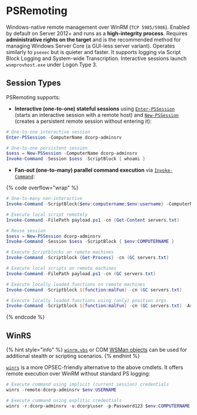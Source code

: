 # PSRemoting

Windows-native remote management over WinRM (`TCP 5985/5986`). Enabled by default on Server 2012+ and runs as a **high-integrity process**. Requires **administrative rights on the target** and is the recommended method for managing Windows Server Core (a GUI-less server variant). Operates similarly to `psexec` but is quieter and faster. It supports logging via Script Block Logging and System-wide Transcription. Interactive sessions launch `wsmprovhost.exe` under Logon Type 3.

## Session Types

PSRemoting supports:

* **Interactive (one-to-one) stateful sessions** using [`Enter-PSSession`](https://learn.microsoft.com/en-us/powershell/module/microsoft.powershell.core/enter-pssession?view=powershell-7.5) (starts an interactive session with a remote host) and [`New-PSSession`](https://learn.microsoft.com/en-us/powershell/module/microsoft.powershell.core/new-pssession?view=powershell-7.5) (creates a persistent remote session without entering it):

```powershell
# One-to-one interactive session
Enter-PSSession -ComputerName dcorp-adminsrv

# One-to-one persistent session
$sess = New-PSSession -ComputerName dcorp-adminsrv
Invoke-Command -Session $sess -ScriptBlock { whoami }
```

* **Fan-out (one-to-many) parallel command execution** via [`Invoke-Command`](https://learn.microsoft.com/en-us/powershell/module/microsoft.powershell.core/invoke-command?view=powershell-7.5):

{% code overflow="wrap" %}
```powershell
# One-to-many non-interactive
Invoke-Command -ScriptBlock{$env:computername;$env:username} -ComputerName dcorp-adminsrv

# Execute local script remotely
Invoke-Command -FilePath payload.ps1 -cn (Get-Content servers.txt)

# Reuse session
$sess = New-PSSession dcorp-adminsrv
Invoke-Command -Session $sess -ScriptBlock { $env:COMPUTERNAME }

# Execute Scriptblocks on remote machines
Invoke-Command -Scriptblock {Get-Process} -cn (GC servers.txt)

# Execute local scripts on remote machines
Invoke-Command -FilePath payload.ps1 -cn (GC servers.txt)

# Execute locally loaded functions on remote machines
Invoke-Command -Scriptblock ${function:malFun} -cn (GC servers.txt)

# Execute locally loaded functions using (only) position args
Invoke-Command -Scriptblock ${function:malFun} -cn (GC servers.txt) -Args <arg>
```
{% endcode %}

## WinRS

{% hint style="info" %}
[`winrm.vbs`](https://learn.microsoft.com/en-us/windows/win32/winrm/scripting-in-windows-remote-management) or COM [WSMan objects](https://github.com/bohops/WSMan-WinRM) can be used for additional stealth or scripting scenarios.
{% endhint %}

[`winrs`](https://learn.microsoft.com/en-us/windows-server/administration/windows-commands/winrs) is a more OPSEC-friendly alternative to the above cmdlets. It offers remote execution over WinRM without standard PS logging:

```powershell
# Execute command using implicit (current session) credentials
winrs -remote:dcorp-adminsrv $env:USERNAME

# Execute command using explitic credentials
winrs -r:dcorp-adminsrv -u:dcorp\user -p:Password123 $env:COMPUTERNAME
```
